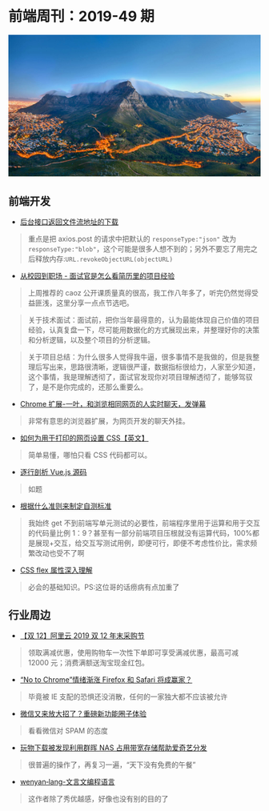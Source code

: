 # 前端周刊：2019-49 期

[![](../img/bing/20191216.png?imageMogr2/thumbnail/960x)](https://cn.bing.com/search?q=桌山)

## 前端开发

- [后台接口返回文件流地址的下载](https://blog.csdn.net/liujiaojiao666/article/details/100563088)

> 重点是把 axios.post 的请求中把默认的 `responseType:"json"` 改为 `responseType:"blob"`，这个可能是很多人想不到的；另外不要忘了用完之后释放内存:`URL.revokeObjectURL(objectURL)`

- [从校园到职场 - 面试官是怎么看简历里的项目经验](https://mp.weixin.qq.com/s/A3k8aRbd7o4uuELZAMM_KA)

> 上周推荐的 caoz 公开课质量真的很高，我工作八年多了，听完仍然觉得受益匪浅，这里分享一点点节选吧。

> 关于技术面试：面试前，把你当年最得意的，认为最能体现自己价值的项目经验，认真复盘一下，尽可能用数据化的方式展现出来，并整理好你的决策和分析逻辑，以及整个项目的分析逻辑。

> 关于项目总结：为什么很多人觉得我牛逼，很多事情不是我做的，但是我整理后写出来，思路很清晰，逻辑很严谨，数据指标很给力，人家至少知道，这个事情，我是理解透彻了，面试官发现你对项目理解透彻了，能够驾驭了，是不是你完成的，还那么重要么。

- [Chrome 扩展-一叶，和浏览相同网页的人实时聊天，发弹幕](https://chrome.google.com/webstore/detail/same-page-2/bldcellajihanglphncgjmceklbibjkk)

> 非常有意思的浏览器扩展，为网页开发的聊天外挂。

- [如何为用于打印的网页设置 CSS【英文】](https://www.paperplane.app/blog/print-css-basics/)

> 简单易懂，哪怕只看 CSS 代码都可以。

- [逐行剖析 Vue.js 源码](https://nlrx-wjc.github.io/Learn-Vue-Source-Code/start/)

> 如题

- [根据什么准则来制定自测标准](https://www.yuque.com/iscott/tl/mhr04y)

> 我始终 get 不到前端写单元测试的必要性，前端程序里用于运算和用于交互的代码量比例 1：9？甚至有一部分前端项目压根就没有运算代码，100%都是展现+交互，给交互写测试用例，即便可行，即便不考虑性价比，需求频繁改动也受不了啊

- [CSS flex 属性深入理解](https://www.zhangxinxu.com/wordpress/2019/12/css-flex-deep/)

> 必会的基础知识。PS:这位哥的话痨病有点加重了

## 行业周边

- [【双 12】阿里云 2019 双 12 年末采购节](https://www.aliyun.com/1212/2019/home?userCode=y31qmczl)

> 领取满减优惠，使用购物车一次性下单即可享受满减优惠，最高可减 12000 元；消费满额送淘宝现金红包。

- [“No to Chrome”情绪渐涨 Firefox 和 Safari 将成赢家？](https://www.cnbeta.com/articles/tech/923203.htm)

> 毕竟被 IE 支配的恐惧还没消散，任何的一家独大都不应该被允许

- [微信又来放大招了？重磅新功能圈子体验](https://www.cnbeta.com/articles/tech/923599.htm)

> 看看微信对 SPAM 的态度

- [玩物下载被发现利用群晖 NAS 占用带宽存储帮助爱奇艺分发](https://www.cnbeta.com/articles/tech/923761.htm)

> 很普遍的操作了，再复习一遍，“天下没有免费的午餐”

- [wenyan‑lang-文言文编程语言](http://wenyan-lang.lingdong.works/)

> 这作者除了秀优越感，好像也没有别的目的了
